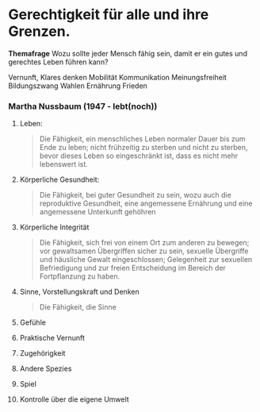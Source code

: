 # Gerechtigkeit für alle und ihre Grenzen.

**Themafrage** Wozu sollte jeder Mensch fähig sein, damit er ein gutes und gerechtes Leben führen kann?

Vernunft, Klares denken
Mobilität
Kommunikation
Meinungsfreiheit
Bildungszwang
Wahlen
Ernährung
Frieden

### Martha Nussbaum (1947 - lebt(noch))
1. Leben:
    > Die Fähigkeit, ein menschliches Leben normaler Dauer bis zum Ende zu leben;
    > nicht frühzeitig zu sterben und nicht zu sterben, bevor dieses Leben so
    > eingeschränkt ist, dass es nicht mehr lebenswert ist.

2. Körperliche Gesundheit:
    > Die Fähigkeit, bei guter Gesundheit zu sein, wozu auch die reproduktive
    > Gesundheit, eine angemessene Ernährung und eine angemessene Unterkunft gehöhren

3. Körperliche Integrität
    > Die Fähigkeit, sich frei von einem Ort zum anderen zu bewegen; vor gewaltsamen
    > Übergriffen sicher zu sein, sexuelle Übergriffe und häusliche Gewalt
    > eingeschlossen; Gelegenheit zur sexuellen Befriedigung und zur freien
    > Entscheidung im Bereich der Fortpflanzung zu haben.

4. Sinne, Vorstellungskraft und Denken
    > Die Fähigkeit, die Sinne

5. Gefühle
6. Praktische Vernunft
7. Zugehörigkeit
8. Andere Spezies
9. Spiel
10. Kontrolle über die eigene Umwelt
